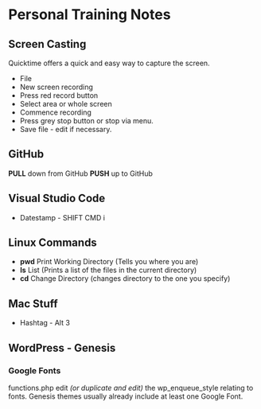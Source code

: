 # Personal Training Notes

## Screen Casting
Quicktime offers a quick and easy way to capture the screen. 
* File
* New screen recording
* Press red record button
* Select area or whole screen
* Commence recording
* Press grey stop button or stop via menu. 
* Save file - edit if necessary.


## GitHub
**PULL** down from GitHub
**PUSH** up to GitHub


## Visual Studio Code
* Datestamp - SHIFT CMD i


## Linux Commands
* **pwd** Print Working Directory (Tells you where you are)
* **ls** List (Prints a list of the files in the current directory)
* **cd** Change Directory (changes directory to the one you specify)

## Mac Stuff
* Hashtag - Alt 3

## WordPress - Genesis
### Google Fonts
functions.php edit *(or duplicate and edit)* the wp_enqueue_style relating to fonts. Genesis themes usually already include at least one Google Font. 

